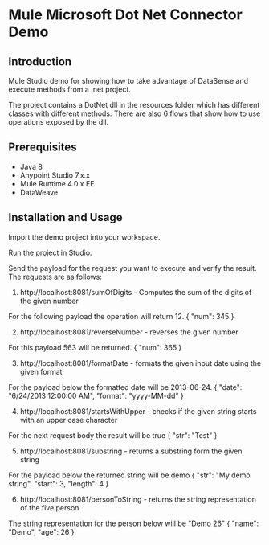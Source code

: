 Mule Microsoft Dot Net Connector Demo
========================================

Introduction
------------
Mule Studio demo for showing how to take advantage of DataSense and execute methods from a .net project.

The project contains a DotNet dll in the resources folder which has different classes with different methods.
There are also 6 flows that show how to use operations exposed by the dll.


## Prerequisites

* Java 8
* Anypoint Studio 7.x.x
* Mule Runtime 4.0.x EE
* DataWeave

Installation and Usage
----------------------

Import the demo project into your workspace.

Run the project in Studio.

Send the payload for the request you want to execute and verify the result. The requests are as follows:

1. http://localhost:8081/sumOfDigits - Computes the sum of the digits of the given number

For the following payload the operation will return 12.
{
	"num": 345
}

2. http://localhost:8081/reverseNumber - reverses the given number

For this payload 563 will be returned.
{
	"num": 365
}

3. http://localhost:8081/formatDate - formats the given input date using the given format

For the payload below the formatted date will be 2013-06-24.
{
	"date": "6/24/2013 12:00:00 AM",
	"format": "yyyy-MM-dd"
}

4. http://localhost:8081/startsWithUpper - checks if the given string starts with an upper case character

For the next request body the result will be true
{
	"str": "Test"
}

5. http://localhost:8081/substring - returns a substring form the given string

For the payload below the returned string will be demo
{
	"str": "My demo string",
	"start": 3,
	"length": 4
}

6. http://localhost:8081/personToString - returns the string representation of the five person

The string representation for the person below will be "Demo 26"
{
	"name": "Demo",
	"age": 26
}